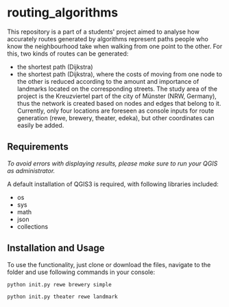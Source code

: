 # routing_algorithms

This repository is a part of a students' project aimed to analyse how accurately routes generated by algorithms represent paths people who know the neighbourhood take when walking from one point to the other. For this, two kinds of routes can be generated: 
 - the shortest path (Dijkstra)
 - the shortest path (Dijkstra), where the costs of moving from one node to the other is reduced according to the amount and importance of landmarks located on the corresponding streets. 
The study area of the project is the Kreuzviertel part of the city of Münster (NRW, Germany), thus the network is created based on nodes and edges that belong to it. Currently, only four locations are foreseen as console inputs for route generation (rewe, brewery, theater, edeka), but other coordinates can easily be added.

## Requirements

_To avoid errors with displaying results, please make sure to run your QGIS as administrator._

A default installation of QGIS3 is required, with following libraries included:

- os
- sys
- math
- json
- collections
 

## Installation and Usage

To use the functionality, just clone or download the files, navigate to the folder and use following commands in your console:

```
python init.py rewe brewery simple
```

```
python init.py theater rewe landmark
```